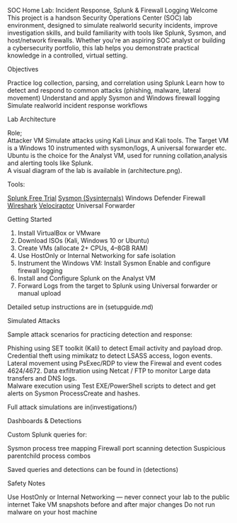 SOC Home Lab: Incident Response, Splunk & Firewall Logging
 Welcome
This project is a handson Security Operations Center (SOC) lab environment, designed to simulate realworld security incidents, improve investigation skills, and build familiarity with tools like Splunk, Sysmon, and host/network firewalls.
Whether you're an aspiring SOC analyst or building a cybersecurity portfolio, this lab helps you demonstrate practical knowledge in a controlled, virtual setting.



  Objectives

 Practice log collection, parsing, and correlation using Splunk
 Learn how to detect and respond to common attacks (phishing, malware, lateral movement)
 Understand and apply Sysmon and Windows firewall logging
 Simulate realworld incident response workflows



  Lab Architecture

  Role;         
Attacker VM Simulate attacks using Kali Linux and Kali tools. The Target VM is a Windows 10 instrumented with sysmon/logs, A universal forwarder etc. Ubuntu is the choice for the Analyst VM, used for running collation,analysis and alerting tools like Splunk.    
A visual diagram of the lab is available in (architecture.png).



 Tools:

 [Splunk Free Trial](https://www.splunk.com/)
 [Sysmon (Sysinternals)](https://learn.microsoft.com/enus/sysinternals/downloads/sysmon)
 Windows Defender Firewall
 [Wireshark](https://www.wireshark.org/)
 [Velociraptor](https://www.velociraptor.app/)
 Universal Forwarder 



  Getting Started 

1. Install VirtualBox or VMware
2. Download ISOs (Kali, Windows 10 or Ubuntu)
3. Create VMs (allocate 2+ CPUs, 4–8GB RAM)
4. Use HostOnly or Internal Networking for safe isolation
5. Instrument the Windows VM:
    Install Sysmon
    Enable and configure firewall logging
6. Install and Configure Splunk on the Analyst VM
7. Forward Logs from the target to Splunk using Universal forwarder or manual upload

Detailed setup instructions are in (setupguide.md)



 Simulated Attacks

Sample attack scenarios for practicing detection and response:                 
      
 Phishing using SET toolkit (Kali) to detect Email activity and payload drop. Credential theft using mimikatz to detect LSASS access, logon events.      
 Lateral movement using PsExec/RDP to view the Firewal and event codes 4624/4672. Data exfiltration using Netcat / FTP to monitor Large data transfers and DNS logs.  
 Malware execution using Test EXE/PowerShell scripts to detect and get alerts on Sysmon ProcessCreate and hashes.    

Full attack simulations are in(investigations/) 



  Dashboards & Detections

 Custom Splunk queries for:

   Sysmon process tree mapping
   Firewall port scanning detection
   Suspicious parentchild process combos

Saved queries and detections can be found in (detections)



 Safety Notes

Use HostOnly or Internal Networking — never connect your lab to the public internet
Take VM snapshots before and after major changes
Do not run malware on your host machine
